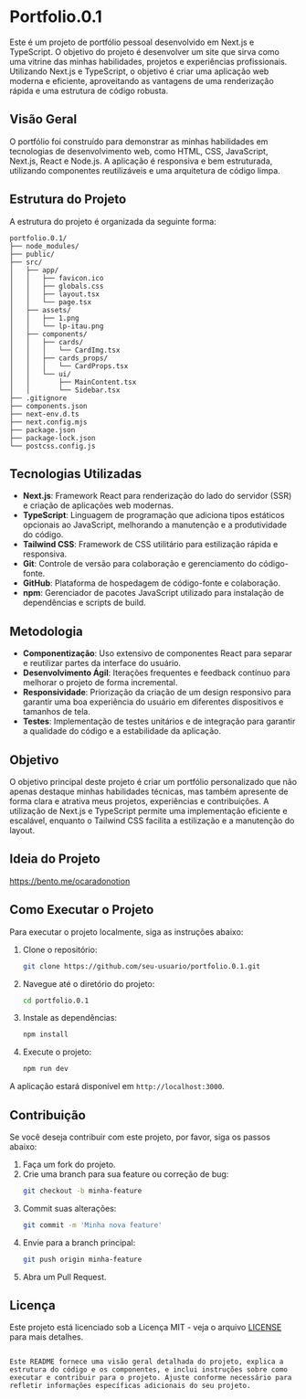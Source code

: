 # Portfolio.0.1

Este é um projeto de portfólio pessoal desenvolvido em Next.js e TypeScript. O objetivo do projeto é desenvolver um site que sirva como uma vitrine das minhas habilidades, projetos e experiências profissionais. Utilizando Next.js e TypeScript, o objetivo é criar uma aplicação web moderna e eficiente, aproveitando as vantagens de uma renderização rápida e uma estrutura de código robusta.

## Visão Geral

O portfólio foi construído para demonstrar as minhas habilidades em tecnologias de desenvolvimento web, como HTML, CSS, JavaScript, Next.js, React e Node.js. A aplicação é responsiva e bem estruturada, utilizando componentes reutilizáveis e uma arquitetura de código limpa.

## Estrutura do Projeto

A estrutura do projeto é organizada da seguinte forma:

```plaintext
portfolio.0.1/
├── node_modules/
├── public/
├── src/
│   ├── app/
│   │   ├── favicon.ico
│   │   ├── globals.css
│   │   ├── layout.tsx
│   │   └── page.tsx
│   ├── assets/
│   │   ├── 1.png
│   │   └── lp-itau.png
│   ├── components/
│   │   ├── cards/
│   │   │   └── CardImg.tsx
│   │   ├── cards_props/
│   │   │   └── CardProps.tsx
│   │   └── ui/
│   │       ├── MainContent.tsx
│   │       └── Sidebar.tsx
├── .gitignore
├── components.json
├── next-env.d.ts
├── next.config.mjs
├── package.json
├── package-lock.json
└── postcss.config.js
```

## Tecnologias Utilizadas

- **Next.js**: Framework React para renderização do lado do servidor (SSR) e criação de aplicações web modernas.
- **TypeScript**: Linguagem de programação que adiciona tipos estáticos opcionais ao JavaScript, melhorando a manutenção e a produtividade do código.
- **Tailwind CSS**: Framework de CSS utilitário para estilização rápida e responsiva.
- **Git**: Controle de versão para colaboração e gerenciamento do código-fonte.
- **GitHub**: Plataforma de hospedagem de código-fonte e colaboração.
- **npm**: Gerenciador de pacotes JavaScript utilizado para instalação de dependências e scripts de build.

## Metodologia

- **Componentização**: Uso extensivo de componentes React para separar e reutilizar partes da interface do usuário.
- **Desenvolvimento Ágil**: Iterações frequentes e feedback contínuo para melhorar o projeto de forma incremental.
- **Responsividade**: Priorização da criação de um design responsivo para garantir uma boa experiência do usuário em diferentes dispositivos e tamanhos de tela.
- **Testes**: Implementação de testes unitários e de integração para garantir a qualidade do código e a estabilidade da aplicação.

## Objetivo

O objetivo principal deste projeto é criar um portfólio personalizado que não apenas destaque minhas habilidades técnicas, mas também apresente de forma clara e atrativa meus projetos, experiências e contribuições. A utilização de Next.js e TypeScript permite uma implementação eficiente e escalável, enquanto o Tailwind CSS facilita a estilização e a manutenção do layout.


## Ideia do Projeto

https://bento.me/ocaradonotion


## Como Executar o Projeto

Para executar o projeto localmente, siga as instruções abaixo:

1. Clone o repositório:
   ```bash
   git clone https://github.com/seu-usuario/portfolio.0.1.git
   ```
2. Navegue até o diretório do projeto:
   ```bash
   cd portfolio.0.1
   ```
3. Instale as dependências:
   ```bash
   npm install
   ```
4. Execute o projeto:
   ```bash
   npm run dev
   ```

A aplicação estará disponível em `http://localhost:3000`.

## Contribuição

Se você deseja contribuir com este projeto, por favor, siga os passos abaixo:

1. Faça um fork do projeto.
2. Crie uma branch para sua feature ou correção de bug:
   ```bash
   git checkout -b minha-feature
   ```
3. Commit suas alterações:
   ```bash
   git commit -m 'Minha nova feature'
   ```
4. Envie para a branch principal:
   ```bash
   git push origin minha-feature
   ```
5. Abra um Pull Request.

## Licença

Este projeto está licenciado sob a Licença MIT - veja o arquivo [LICENSE](LICENSE) para mais detalhes.
```

Este README fornece uma visão geral detalhada do projeto, explica a estrutura do código e os componentes, e inclui instruções sobre como executar e contribuir para o projeto. Ajuste conforme necessário para refletir informações específicas adicionais do seu projeto.